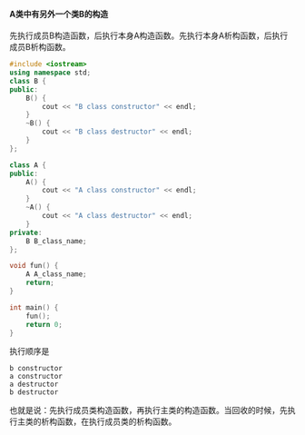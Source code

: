 #### A类中有另外一个类B的构造

先执行成员B构造函数，后执行本身A构造函数。先执行本身A析构函数，后执行成员B析构函数。
```cpp
#include <iostream>
using namespace std;
class B {
public:
	B() {
		cout << "B class constructor" << endl;
	}
	~B() {
		cout << "B class destructor" << endl;
	}
};

class A {
public:
	A() {
		cout << "A class constructor" << endl;
	}
	~A() {
		cout << "A class destructor" << endl;
	}
private:
	B B_class_name;
};

void fun() {
	A A_class_name;
	return;
}

int main() {
	fun();
	return 0;
}
```
执行顺序是
```
b constructor
a constructor
a destructor
b destructor
```

也就是说：先执行成员类构造函数，再执行主类的构造函数。当回收的时候，先执行主类的析构函数，在执行成员类的析构函数。
